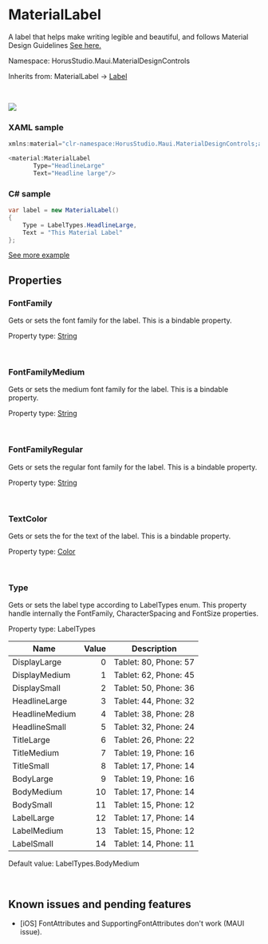 # MaterialLabel

A label  that helps make writing legible and beautiful, and follows Material Design Guidelines [See here. ](https://m3.material.io/styles/typography/overview)

Namespace: HorusStudio.Maui.MaterialDesignControls

Inherits from: MaterialLabel → [Label](https://learn.microsoft.com/en-us/dotnet/api/microsoft.maui.controls.label)

<br>

![](https://raw.githubusercontent.com/HorusSoftwareUY/MaterialDesignControlsPlugin/develop/screenshots/MaterialLabel.jpg)

### XAML sample

```csharp
xmlns:material="clr-namespace:HorusStudio.Maui.MaterialDesignControls;assembly=HorusStudio.Maui.MaterialDesignControls"

<material:MaterialLabel 
       Type="HeadlineLarge"
       Text="Headline large"/>
```

### C# sample

```csharp
var label = new MaterialLabel()
{
    Type = LabelTypes.HeadlineLarge,
    Text = "This Material Label"
};
```

[See more example](../../samples/HorusStudio.Maui.MaterialDesignControls.Sample/Pages/LabelPage.xaml)

## Properties

### <a id="properties-fontfamily"/>**FontFamily**

Gets or sets the font family for the label.
 This is a bindable property.

Property type: [String](https://learn.microsoft.com/en-us/dotnet/api/system.string)<br>

<br>

### <a id="properties-fontfamilymedium"/>**FontFamilyMedium**

Gets or sets the medium font family for the label.
 This is a bindable property.

Property type: [String](https://learn.microsoft.com/en-us/dotnet/api/system.string)<br>

<br>

### <a id="properties-fontfamilyregular"/>**FontFamilyRegular**

Gets or sets the regular font family for the label.
 This is a bindable property.

Property type: [String](https://learn.microsoft.com/en-us/dotnet/api/system.string)<br>

<br>

### <a id="properties-textcolor"/>**TextColor**

Gets or sets the  for the text of the label.
 This is a bindable property.

Property type: [Color](https://learn.microsoft.com/en-us/dotnet/api/microsoft.maui.graphics.color)<br>

<br>

### <a id="properties-type"/>**Type**

Gets or sets the label type according to LabelTypes enum.
 This property handle internally the FontFamily, CharacterSpacing and FontSize properties.

Property type: LabelTypes<br>

| Name | Value | Description |
| --- | --: | --- |
| DisplayLarge | 0 | Tablet: 80, Phone: 57 |
| DisplayMedium | 1 | Tablet: 62, Phone: 45 |
| DisplaySmall | 2 | Tablet: 50, Phone: 36 |
| HeadlineLarge | 3 | Tablet: 44, Phone: 32 |
| HeadlineMedium | 4 | Tablet: 38, Phone: 28 |
| HeadlineSmall | 5 | Tablet: 32, Phone: 24 |
| TitleLarge | 6 | Tablet: 26, Phone: 22 |
| TitleMedium | 7 | Tablet: 19, Phone: 16 |
| TitleSmall | 8 | Tablet: 17, Phone: 14 |
| BodyLarge | 9 | Tablet: 19, Phone: 16 |
| BodyMedium | 10 | Tablet: 17, Phone: 14 |
| BodySmall | 11 | Tablet: 15, Phone: 12 |
| LabelLarge | 12 | Tablet: 17, Phone: 14 |
| LabelMedium | 13 | Tablet: 15, Phone: 12 |
| LabelSmall | 14 | Tablet: 14, Phone: 11 |

Default value: LabelTypes.BodyMedium

<br>

## Known issues and pending features

* [iOS] FontAttributes and SupportingFontAttributes don't work (MAUI issue).
